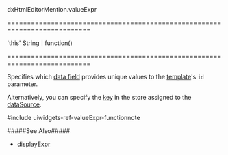 <!--id-->dxHtmlEditorMention.valueExpr<!--/id-->
===========================================================================
<!--default-->'this'<!--/default-->
<!--type-->String | function()<!--/type-->
===========================================================================

<!--shortDescription-->
Specifies which [data field](/Documentation/ApiReference/UI_Widgets/dxHtmlEditor/Configuration/mentions/#dataSource) provides unique values to the [template](/Documentation/ApiReference/UI_Widgets/dxHtmlEditor/Configuration/mentions/#template)'s `id` parameter.
<!--/shortDescription-->

<!--fullDescription-->
Alternatively, you can specify the [key](/Documentation/ApiReference/Data_Layer/CustomStore/Configuration/#key) in the store assigned to the [dataSource](/Documentation/ApiReference/UI_Widgets/dxHtmlEditor/Configuration/mentions/#dataSource). 

#include uiwidgets-ref-valueExpr-functionnote

#####See Also#####
- [displayExpr](/Documentation/ApiReference/UI_Widgets/dxHtmlEditor/Configuration/mentions/#displayExpr)
<!--/fullDescription-->